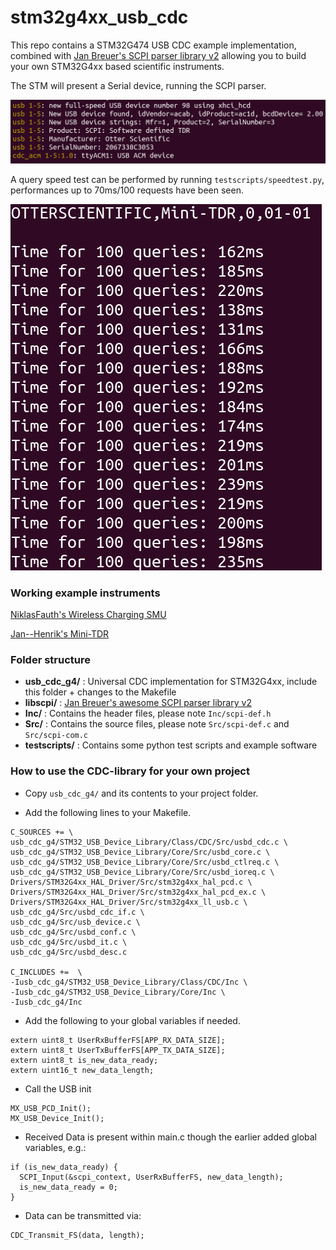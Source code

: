# stm32g4xx_usb_cdc

This repo contains a STM32G474 USB CDC example implementation, combined with [Jan Breuer's SCPI parser library v2](https://www.jaybee.cz/scpi-parser/) allowing you to build your own STM32G4xx based scientific instruments.

The STM will present a Serial device, running the SCPI parser.

![The STM will present a Serial device, running a SCPI parser.](images/acm.png)

A query speed test can be performed by running `testscripts/speedtest.py`, performances up to 70ms/100 requests have been seen.

![query speed test](images/speed.png)


### Working example instruments

[NiklasFauth's Wireless Charging SMU](https://github.com/NiklasFauth/charge-hf)


[Jan--Henrik's Mini-TDR](https://github.com/Jan--Henrik/Mini-TDR)


### Folder structure

- **usb_cdc_g4/** : Universal CDC implementation for STM32G4xx, include this folder + changes to the Makefile
- **libscpi/** : [Jan Breuer's awesome SCPI parser library v2](https://www.jaybee.cz/scpi-parser/)
- **Inc/** : Contains the header files, please note `Inc/scpi-def.h`
- **Src/** : Contains the source files, please note `Src/scpi-def.c` and `Src/scpi-com.c`
- **testscripts/** : Contains some python test scripts and example software


### How to use the CDC-library for your own project

- Copy `usb_cdc_g4/` and its contents to your project folder.

- Add the following lines to your Makefile.

```
C_SOURCES += \
usb_cdc_g4/STM32_USB_Device_Library/Class/CDC/Src/usbd_cdc.c \
usb_cdc_g4/STM32_USB_Device_Library/Core/Src/usbd_core.c \
usb_cdc_g4/STM32_USB_Device_Library/Core/Src/usbd_ctlreq.c \
usb_cdc_g4/STM32_USB_Device_Library/Core/Src/usbd_ioreq.c \
Drivers/STM32G4xx_HAL_Driver/Src/stm32g4xx_hal_pcd.c \
Drivers/STM32G4xx_HAL_Driver/Src/stm32g4xx_hal_pcd_ex.c \
Drivers/STM32G4xx_HAL_Driver/Src/stm32g4xx_ll_usb.c \
usb_cdc_g4/Src/usbd_cdc_if.c \
usb_cdc_g4/Src/usb_device.c \
usb_cdc_g4/Src/usbd_conf.c \
usb_cdc_g4/Src/usbd_it.c \
usb_cdc_g4/Src/usbd_desc.c

C_INCLUDES +=  \
-Iusb_cdc_g4/STM32_USB_Device_Library/Class/CDC/Inc \
-Iusb_cdc_g4/STM32_USB_Device_Library/Core/Inc \
-Iusb_cdc_g4/Inc
```

- Add the following to your global variables if needed.

```
extern uint8_t UserRxBufferFS[APP_RX_DATA_SIZE];
extern uint8_t UserTxBufferFS[APP_TX_DATA_SIZE];
extern uint8_t is_new_data_ready;
extern uint16_t new_data_length;
```

- Call the USB init

```
MX_USB_PCD_Init();
MX_USB_Device_Init();
```

- Received Data is present within main.c though the earlier added global variables, e.g.:

```
if (is_new_data_ready) {
  SCPI_Input(&scpi_context, UserRxBufferFS, new_data_length);
  is_new_data_ready = 0;
}
```

- Data can be transmitted via:

```
CDC_Transmit_FS(data, length);
```
